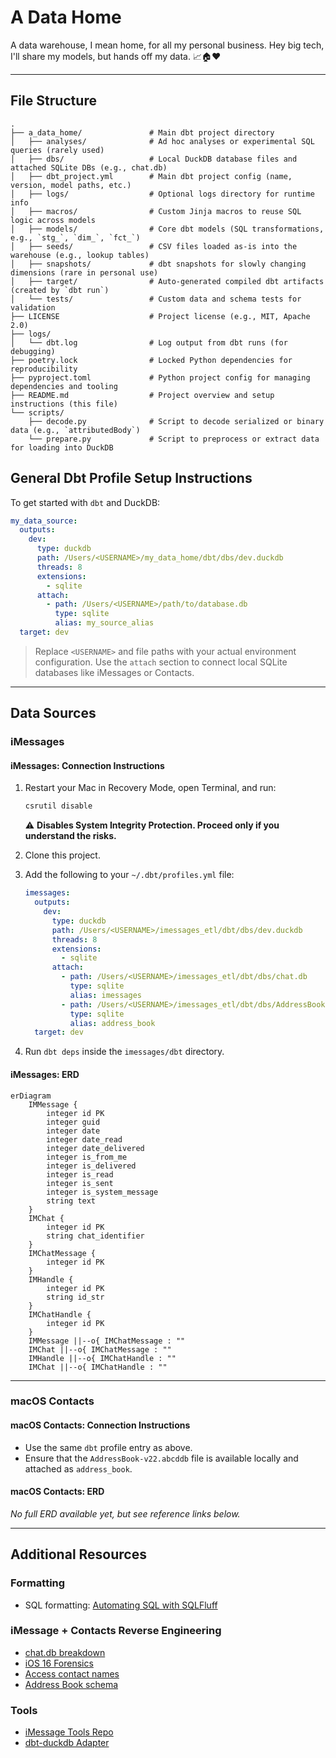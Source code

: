 # A Data Home

A data warehouse, I mean home, for all my personal business. Hey big tech, I'll share my models, but hands off my data. 📈🏠❤️

---

## File Structure


```plaintext
.
├── a_data_home/               # Main dbt project directory
│   ├── analyses/              # Ad hoc analyses or experimental SQL queries (rarely used)
│   ├── dbs/                   # Local DuckDB database files and attached SQLite DBs (e.g., chat.db)
│   ├── dbt_project.yml        # Main dbt project config (name, version, model paths, etc.)
│   ├── logs/                  # Optional logs directory for runtime info
│   ├── macros/                # Custom Jinja macros to reuse SQL logic across models
│   ├── models/                # Core dbt models (SQL transformations, e.g., `stg_`, `dim_`, `fct_`)
│   ├── seeds/                 # CSV files loaded as-is into the warehouse (e.g., lookup tables)
│   ├── snapshots/             # dbt snapshots for slowly changing dimensions (rare in personal use)
│   ├── target/                # Auto-generated compiled dbt artifacts (created by `dbt run`)
│   └── tests/                 # Custom data and schema tests for validation
├── LICENSE                    # Project license (e.g., MIT, Apache 2.0)
├── logs/
│   └── dbt.log                # Log output from dbt runs (for debugging)
├── poetry.lock                # Locked Python dependencies for reproducibility
├── pyproject.toml             # Python project config for managing dependencies and tooling
├── README.md                  # Project overview and setup instructions (this file)
└── scripts/                  
    ├── decode.py              # Script to decode serialized or binary data (e.g., `attributedBody`)
    └── prepare.py             # Script to preprocess or extract data for loading into DuckDB
```

## General Dbt Profile Setup Instructions

To get started with `dbt` and DuckDB:

```yaml
my_data_source:
  outputs:
    dev:
      type: duckdb
      path: /Users/<USERNAME>/my_data_home/dbt/dbs/dev.duckdb
      threads: 8
      extensions:
        - sqlite
      attach:
        - path: /Users/<USERNAME>/path/to/database.db
          type: sqlite
          alias: my_source_alias
  target: dev
```

> Replace `<USERNAME>` and file paths with your actual environment configuration. Use the `attach` section to connect local SQLite databases like iMessages or Contacts.

---

## Data Sources

### iMessages

#### iMessages: Connection Instructions

1. Restart your Mac in Recovery Mode, open Terminal, and run:  
   ```bash
   csrutil disable
   ```  
   ⚠️ **Disables System Integrity Protection. Proceed only if you understand the risks.**

2. Clone this project.

3. Add the following to your `~/.dbt/profiles.yml` file:
   ```yaml
   imessages:
     outputs:
       dev:
         type: duckdb
         path: /Users/<USERNAME>/imessages_etl/dbt/dbs/dev.duckdb
         threads: 8
         extensions:
           - sqlite
         attach:
           - path: /Users/<USERNAME>/imessages_etl/dbt/dbs/chat.db
             type: sqlite
             alias: imessages
           - path: /Users/<USERNAME>/imessages_etl/dbt/dbs/AddressBook-v22.abcddb
             type: sqlite
             alias: address_book
     target: dev
   ```
4. Run `dbt deps` inside the `imessages/dbt` directory.

#### iMessages: ERD

```mermaid
erDiagram
    IMMessage {
        integer id PK
        integer guid
        integer date
        integer date_read
        integer date_delivered
        integer is_from_me
        integer is_delivered
        integer is_read
        integer is_sent
        integer is_system_message
        string text
    }
    IMChat {
        integer id PK
        string chat_identifier
    }
    IMChatMessage {
        integer id PK
    }
    IMHandle {
        integer id PK
        string id_str
    }
    IMChatHandle {
        integer id PK
    }
    IMMessage ||--o{ IMChatMessage : ""
    IMChat ||--o{ IMChatMessage : ""
    IMHandle ||--o{ IMChatHandle : ""
    IMChat ||--o{ IMChatHandle : ""
```

---

### macOS Contacts

#### macOS Contacts: Connection Instructions

- Use the same `dbt` profile entry as above.
- Ensure that the `AddressBook-v22.abcddb` file is available locally and attached as `address_book`.

#### macOS Contacts: ERD


_No full ERD available yet, but see reference links below._

---

## Additional Resources

### Formatting

- SQL formatting: [Automating SQL with SQLFluff](https://medium.com/@alice_thomaz/automating-sql-code-formatting-with-sqlfluff-4723779f19c6)

### iMessage + Contacts Reverse Engineering

- [chat.db breakdown](https://apple.stackexchange.com/questions/421665/how-specificially-do-i-read-a-chat-db-file)
- [iOS 16 Forensics](https://www.magnetforensics.com/blog/ios-16-what-digital-investigators-need-to-know/)
- [Access contact names](https://apple.stackexchange.com/questions/321521/can-i-access-contact-names-in-chat-db)
- [Address Book schema](https://michaelwornow.net/2024/12/24/mac-address-book-schema)

### Tools

- [iMessage Tools Repo](https://github.com/my-other-github-account/imessage_tools)
- [dbt-duckdb Adapter](https://github.com/duckdb/dbt-duckdb?tab=readme-ov-file)
